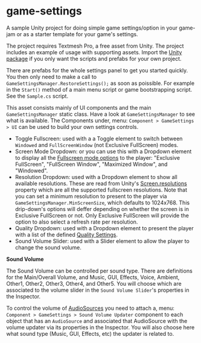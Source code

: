# game-settings

A sample Unity project for doing simple game settings/option in your game-jam or as a starter template for your game's settings.

The project requires Textmesh Pro, a free asset from Unity. The project includes an example of usage with supporting assets. Import the [Unity package](https://github.com/plyoung/game-settings/releases/tag/0) if you only want the scripts and prefabs for your own project.

There are prefabs for the whole settings panel to get you started quickly. You then only need to make a call to `GameSettingsManager.RestoreSettings();` as soon as poissible. For example in the `Start()` method of a main menu script or game bootstrapping script. See the `Sample.cs` script.

This asset consists mainly of UI components and the main `GameSettingsManager` static class. Have a look at `GameSettingsManager` to see what is available. The Components under, menu: `Component > GameSettings > UI` can be used to build your own settings controls. 

* Toggle Fullscreen: used with a a Toggle element to switch between `Windowed` and `FullScreenWindow` (not Exclusive FullScreen) modes.
* Screen Mode Dropdown: or you can use this with a Dropdown element to display all the [Fullscreen mode options](https://docs.unity3d.com/ScriptReference/FullScreenMode.html) to the player: "Exclusive FullScreen", "FullScreen Window", "Maximized Window", and "Windowed".
* Resolution Dropdown: used with a Dropdown element to show all available resolutions. These are read from Unity's [Screen.resolutions](https://docs.unity3d.com/ScriptReference/Screen-resolutions.html) property which are all the supported fullscreen resolutions. Note that you can set a minimum resolution to present to the player via `GameSettingsManager.MinScreenSize`, which defaults to 1024x768. This drip-down's options will deffer depending on whether the screen is in Exclusive FullScreen or not. Only Exclusive FullScreen will provide the option to also select a refresh rate per resolution.
* Quality Dropdown: used with a Dropdown element to present the player with a list of the defined [Quality Settings](https://docs.unity3d.com/Manual/class-QualitySettings.html).
* Sound Volume Slider: used with a Slider element to allow the player to change the sound volume.

**Sound Volume**

The Sound Volume can be controlled per sound type. There are definitions for the Main/Overall Volume, and Music, GUI, Effects, Voice, Ambient, Other1, Other2, Other3, Other4, and Other5. You will choose which are associated to the volume slider in the `Sound Volume Slider`'s properties in the Inspector.

To control the volume of [AudioSources](https://docs.unity3d.com/ScriptReference/AudioSource.html) you need to attach a, menu: `Component > GameSettings > Sound Volume Updater` component to each object that has an `AudioSource` and associated that AudioSource with the volume updater via its properties in the Inspector. You will also choose here what sound type (Music, GUI, Effects, etc) the updater is related to.

